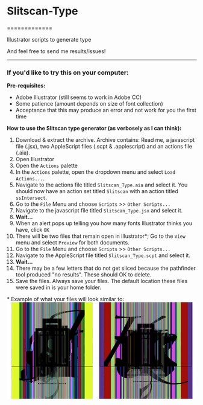 # Slitscan-Type #
=============

Illustrator scripts to generate type

And feel free to send me results/issues!

* * * *

### If you'd like to try this on your computer: ###

**Pre-requisites:**

- Adobe Illustrator (still seems to work in Adobe CC)
- Some patience (amount depends on size of font collection)
- Acceptance that this may produce an error and not work for you the first time

**How to use the Slitscan type generator (as verbosely as I can think):**

1. Download & extract the archive. Archive contains: Read me, a javascript file (.jsx), two AppleScript files (.scpt & .applescript) and an actions file (.aia).
2. Open Illustrator
3. Open the `Actions` palette
4. In the `Actions` palette, open the dropdown menu and select `Load Actions...`.
5. Navigate to the actions file titled `Slitscan_Type.aia` and select it. You should now have an action set titled `Slitscan` with an action titled `ssIntersect`.
6. Go to the `File` Menu and choose `Scripts` >> `Other Scripts...`
7. Navigate to the javascript file titled `Slitscan_Type.jsx` and select it.
8. **Wait...**
9. When an alert pops up telling you how many fonts Illustrator thinks you have, click `OK`
10. There will be two files that remain open in Illustrator\*; Go to the `View` menu and select `Preview` for both documents.
11. Go to the `File` Menu and choose `Scripts` >> `Other Scripts...`
12. Navigate to the AppleScript file titled `Slitscan_Type.scpt` and select it.
13. **Wait...**
14. There may be a few letters that do not get sliced because the pathfinder tool produced "no results". These should OK to delete.
15. Save the files. Always save your files. The default location these files were saved in is your home folder.

\* Example of what your files will look similar to:
![ lots of letters overlaid on one another with randomly colored vertical stripes ](https://github.com/anonlethal-jerk/jan-threaded-a-new-kroll/blob/master/J_K-output_example.jpg)
